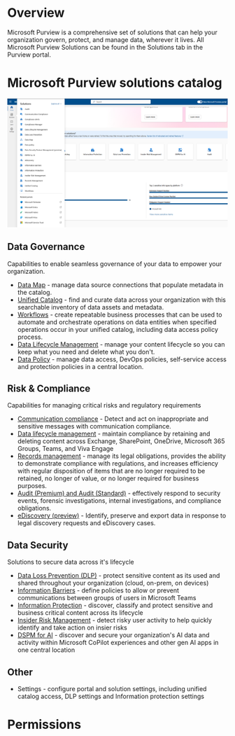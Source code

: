 # Overview

Microsoft Purview is a comprehensive set of solutions that can help your organization govern, protect, and manage data, wherever it lives. All Microsoft Purview Solutions can be found in the Solutions tab in the Purview portal.

# Microsoft Purview solutions catalog
![alt](https://github.com/alipouw13/appurviewdemo/blob/main/images/purview-solutions.png)

## Data Governance
Capabilities to enable seamless governance of your data to empower your organization.

- [Data Map]((https://learn.microsoft.com/en-us/purview/concept-domains)) -  manage data source connections that populate metadata in the catalog.
- [Unified Catalog](https://learn.microsoft.com/en-us/purview/unified-catalog) - find and curate data across your organization with this searchable inventory of data assets and metadata.
- [Workflows](https://learn.microsoft.com/en-us/purview/legacy/concept-workflow) - create repeatable business processes that can be used to automate and orchestrate operations on data entities when specified operations occur in your unified catalog, including data access policy process.
- [Data Lifecycle Management](https://learn.microsoft.com/en-us/purview/manage-data-governance) - manage your content lifecycle so you can keep what you need and delete what you don't.
- [Data Policy](https://learn.microsoft.com/en-us/purview/legacy/how-to-enable-data-policy-enforcement) - manage data access, DevOps policies, self-service access and protection policies in a central location.

## Risk & Compliance
Capabilities for managing critical risks and regulatory requirements
- [Communication compliance](https://learn.microsoft.com/en-us/purview/purview-compliance#detect-and-act-on-inappropriate-and-sensitive-messages-with-communication-compliance) - Detect and act on inappropriate and sensitive messages with communication compliance.
- [Data lifecycle management](https://learn.microsoft.com/en-us/purview/purview-compliance#manage-your-data-lifecycle) - maintain compliance by retaining and deleting content across Exchange, SharePoint, OneDrive, Microsoft 365 Groups, Teams, and Viva Engage
- [Records management](https://learn.microsoft.com/en-us/purview/purview-compliance#manage-business-legal-or-regulatory-record-keeping-requirements-with-records-management) - manage its legal obligations, provides the ability to demonstrate compliance with regulations, and increases efficiency with regular disposition of items that are no longer required to be retained, no longer of value, or no longer required for business purposes.
- [Audit (Premium) and Audit (Standard)](https://learn.microsoft.com/en-us/purview/purview-compliance#log-and-search-for-audited-activities-in-sharepoint-and-onedrive-with-audit-premium-or-audit-standard) - effectively respond to security events, forensic investigations, internal investigations, and compliance obligations. 
- [eDiscovery (preview)](https://learn.microsoft.com/en-us/purview/purview-compliance#identify-and-manage-data-for-legal-cases-with-ediscovery-preview) - Identify, preserve and export data in response to legal discovery requests and eDiscovery cases.

## Data Security
Solutions to secure data across it's lifecycle

- [Data Loss Prevention (DLP)](https://learn.microsoft.com/en-us/purview/dlp-learn-about-dlp) - protect sensitive content as its used and shared throughout your organization (cloud, on-prem, on devices)
- [Information Barriers](https://learn.microsoft.com/en-us/purview/information-barriers-solution-overview) - define policies to allow or prevent communications between groups of users in Microsoft Teams
- [Information Protection](https://learn.microsoft.com/en-us/purview/information-protection) - discover, classify and protect sensitive and business critical content across its lifecycle
- [Insider Risk Management](https://learn.microsoft.com/en-us/purview/insider-risk-management-solution-overview) - detect risky user activity to help quickly identify and take action on insier risks
- [DSPM for AI](https://learn.microsoft.com/en-us/purview/ai-microsoft-purview) - discover and secure your organization's AI data and activity within Microsoft CoPilot experiences and other gen AI apps in one central location

## Other
  - Settings - configure portal and solution settings, including unified catalog access, DLP settings and Information protection settings

# Permissions
